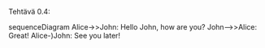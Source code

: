 Tehtävä 0.4: 

sequenceDiagram
    Alice->>John: Hello John, how are you?
    John-->>Alice: Great!
    Alice-)John: See you later!
